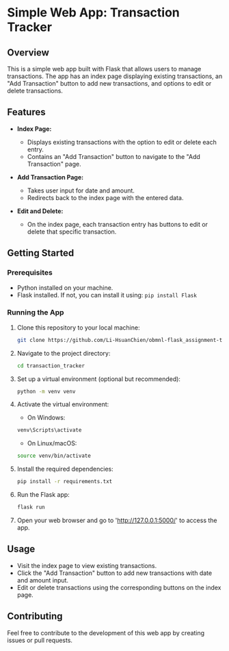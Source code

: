 # Simple Web App: Transaction Tracker

## Overview

This is a simple web app built with Flask that allows users to manage transactions. The app has an index page displaying existing transactions, an "Add Transaction" button to add new transactions, and options to edit or delete transactions.

## Features

- **Index Page:**
  - Displays existing transactions with the option to edit or delete each entry.
  - Contains an "Add Transaction" button to navigate to the "Add Transaction" page.

- **Add Transaction Page:**
  - Takes user input for date and amount.
  - Redirects back to the index page with the entered data.

- **Edit and Delete:**
  - On the index page, each transaction entry has buttons to edit or delete that specific transaction.

## Getting Started

### Prerequisites

- Python installed on your machine.
- Flask installed. If not, you can install it using: `pip install Flask`

### Running the App

1. Clone this repository to your local machine:

    ```bash
    git clone https://github.com/Li-HsuanChien/obmnl-flask_assignment-transaction-record.git
    ```

2. Navigate to the project directory:

    ```bash
    cd transaction_tracker
    ```

3. Set up a virtual environment (optional but recommended):

    ```bash
    python -m venv venv
    ```

4. Activate the virtual environment:

    - On Windows:

    ```bash
    venv\Scripts\activate
    ```

    - On Linux/macOS:

    ```bash 
    source venv/bin/activate
    ```

5. Install the required dependencies:

    ```bash
    pip install -r requirements.txt
    ```

6. Run the Flask app:

    ```bash
    flask run
    ```

7. Open your web browser and go to 'http://127.0.0.1:5000/' to access the app.

## Usage

- Visit the index page to view existing transactions.
- Click the "Add Transaction" button to add new transactions with date and amount input.
- Edit or delete transactions using the corresponding buttons on the index page.

## Contributing

Feel free to contribute to the development of this web app by creating issues or pull requests.

